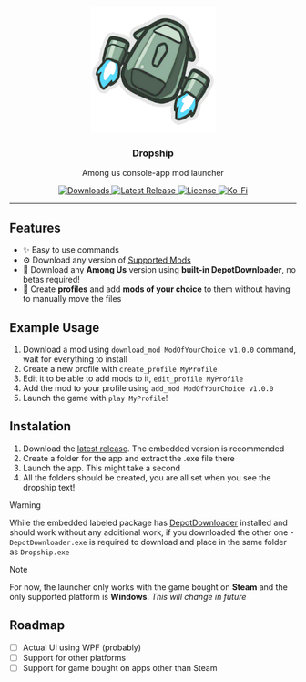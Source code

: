 <br />
<div align="center">
  <a href="https://github.com/xChipseq/Dropship">
    <img src="Images/dropship_logo.png" alt="Dropship" width="220" height="220">
  </a>

<h3 align="center">Dropship</h3>
  <p align="center">
    Among us console-app mod launcher 
  </p>
</div>

<p align="center">
	<a href="https://github.com/xChipseq/Dropship/releases">
		<img alt="Downloads" src="https://img.shields.io/github/downloads/xChipseq/Dropship/total">
	</a>
	<a href="https://github.com/xChipseq/Dropship/releases/latest">
		<img alt="Latest Release" src="https://img.shields.io/github/v/release/xChipseq/Dropship?include_prereleases">
	</a>
	<a href="https://github.com/xChipseq/Dropship/blob/master/LICENSE.md">
		<img alt="License" src="https://img.shields.io/github/license/xChipseq/Dropship">
	</a>
	<a href="https://ko-fi.com/chipseq">
		<img alt="Ko-Fi" src="https://img.shields.io/badge/Support_me-%23FF5E5B?logo=Ko-fi&logoColor=white">
	</a>
</p>
<hr />

## Features
- ✨ Easy to use commands
- ⚙️ Download any version of [Supported Mods](https://github.com/xChipseq/Dropship/blob/main/MODS.md)
- 🚀 Download any **Among Us** version using **built-in DepotDownloader**, no betas required!
- 📖 Create **profiles** and add **mods of your choice** to them without having to manually move the files

## Example Usage
1. Download a mod using `download_mod ModOfYourChoice v1.0.0` command, wait for everything to install
2. Create a new profile with `create_profile MyProfile`
3. Edit it to be able to add mods to it, `edit_profile MyProfile`
4. Add the mod to your profile using `add_mod ModOfYourChoice v1.0.0`
5. Launch the game with `play MyProfile`!

## Instalation
1. Download the [latest release](https://github.com/xChipseq/Dropship/releases/latest). The embedded version is recommended
2. Create a folder for the app and extract the .exe file there
3. Launch the app. This might take a second
4. All the folders should be created, you are all set when you see the dropship text!
> [!Warning]
> While the embedded labeled package has [DepotDownloader](https://github.com/SteamRE/DepotDownloader/releases/latest) installed and should work without any additional work, if you downloaded the other one - `DepotDownloader.exe` is required to download and place in the same folder as `Dropship.exe`

> [!Note]
> For now, the launcher only works with the game bought on **Steam** and the only supported platform is **Windows**. *This will change in future*

## Roadmap
- [ ] Actual UI using WPF (probably)
- [ ] Support for other platforms
- [ ] Support for game bought on apps other than Steam

